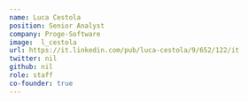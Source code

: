 ```yaml
---
name: Luca Cestola
position: Senior Analyst
company: Proge-Software
image:  l_cestola
url: https://it.linkedin.com/pub/luca-cestola/9/652/122/it
twitter: nil
github: nil
role: staff
co-founder: true
---
```

<!-- Da inserire -->